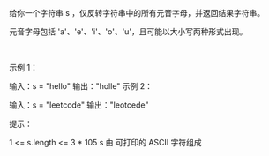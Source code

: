 给你一个字符串 s ，仅反转字符串中的所有元音字母，并返回结果字符串。

元音字母包括 'a'、'e'、'i'、'o'、'u'，且可能以大小写两种形式出现。

 

示例 1：

输入：s = "hello"
输出："holle"
示例 2：

输入：s = "leetcode"
输出："leotcede"


提示：

1 <= s.length <= 3 * 105
s 由 可打印的 ASCII 字符组成
